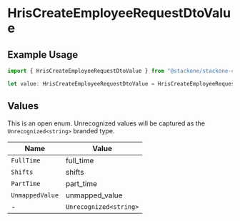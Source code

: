 # HrisCreateEmployeeRequestDtoValue

## Example Usage

```typescript
import { HrisCreateEmployeeRequestDtoValue } from "@stackone/stackone-client-ts/sdk/models/shared";

let value: HrisCreateEmployeeRequestDtoValue = HrisCreateEmployeeRequestDtoValue.Shifts;
```

## Values

This is an open enum. Unrecognized values will be captured as the `Unrecognized<string>` branded type.

| Name                   | Value                  |
| ---------------------- | ---------------------- |
| `FullTime`             | full_time              |
| `Shifts`               | shifts                 |
| `PartTime`             | part_time              |
| `UnmappedValue`        | unmapped_value         |
| -                      | `Unrecognized<string>` |